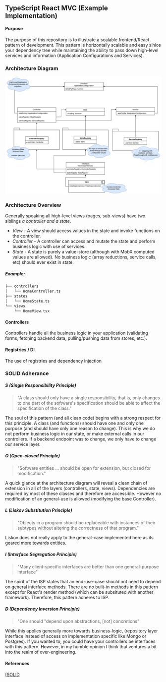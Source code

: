 ## TypeScript React MVC (Example Implementation)
#### Purpose
The purpose of this repository is to illustrate a scalable frontend/React pattern of development. This pattern is horizontally scalable and easy sihlos your dependency tree while maintaining the ability to pass down high-level services and information (Application Configurations and Services).
### Architecture Diagram
![architecture](./documentation/architecture.png)
### Architecture Overview
Generally speaking all high-level views (pages, sub-views) have two siblings _a controller and a state_.
* _View_ - A view should access values in the state and invoke functions on the controller. 
* _Controller_ - A controller can access and mutate the state and perform business logic with use of services.
* _State_ - A state is purely a value-store (although with MobX computed values are allowed). No business logic (array reductions, service calls, etc) should ever exist in state.
##### Example:
```
├── controllers
│   └── HomeController.ts
├── states
│   └── HomeState.ts
└── views
    └── HomeView.tsx
```
#### Controllers
Controllers handle all the business logic in your application (validating forms, fetching backend data, pulling/pushing data from stores, etc.).
#### Registries / DI
The use of registries and dependency injection 
### SOLID Adherance
##### S (Single Responsibility Principle)
> "A class should only have a single responsibility, that is, only changes to one part of the software's specification should be able to affect the specification of the class."

The soul of this pattern (and all clean code) begins with a strong respect for this principle. A class (and functions) should have one and only one purpose (and should have only one reason to change). This is why we do not perform business logic in our state, or make external calls in our controllers. If a backend endpoint was to change, we only have to change our service layer.
##### O (Open-closed Principle)
> "Software entities ... should be open for extension, but closed for modification."

A quick glance at the architecture diagram will reveal a clean chain of extension in all of the layers (controllers, state, views). Dependencies are required by most of these classes and therefore are accessible. However no modification of an general-use is allowed (modifying the base Controller).
##### L (Liskov Substitution Principle)
> "Objects in a program should be replaceable with instances of their subtypes without altering the correctness of that program."

Liskov does not really apply to the general-case implemented here as its geared more towards entities.
##### I (Interface Segregation Principle)
> "Many client-specific interfaces are better than one general-purpose interface"

The spirit of the ISP states that an end-use-case should not need to depend on general interface methods. There are no built-in methods in this pattern except for React's render method (which can be subsituted with another framework). Therefore, this pattern adheres to ISP.
##### D (Dependency Inversion Principle)
> "One should "depend upon abstractions, \[not\] concretions"

While this applies generally more towards business-logic, (repository layer interface instead of access on implementation specific like Mongo or Postgres). If you wanted to, you could have your controllers be interfaces with this pattern.  However, in my humble opinion I think that ventures a bit into the realm of over-engineering.

#### References
[[SOLID](https://en.wikipedia.org/w/index.php?title=SOLID&oldid=899311582})